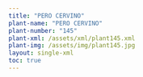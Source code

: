 ```yaml
---
title: "PERO CERVINO"
plant-name: "PERO CERVINO"
plant-number: "145"
plant-xml: /assets/xml/plant145.xml
plant-img: /assets/img/plant145.jpg
layout: single-xml
toc: true
---
```

